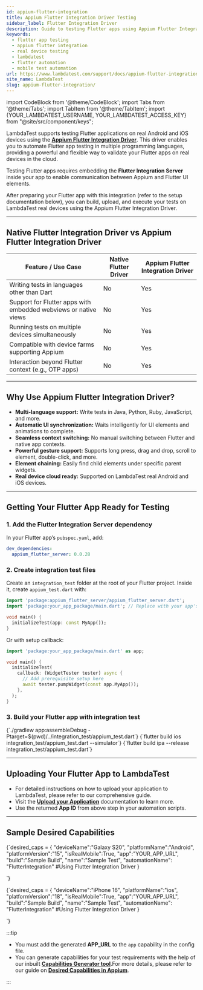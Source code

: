 ```yaml
---
id: appium-flutter-integration
title: Appium Flutter Integration Driver Testing
sidebar_label: Flutter Integration Driver
description: Guide to testing Flutter apps using Appium Flutter Integration Driver on LambdaTest real device cloud.
keywords:
  - flutter app testing
  - appium flutter integration
  - real device testing
  - lambdatest
  - flutter automation
  - mobile test automation
url: https://www.lambdatest.com/support/docs/appium-flutter-integration/
site_name: LambdaTest
slug: appium-flutter-integration/
---
```


import CodeBlock from '@theme/CodeBlock';
import Tabs from '@theme/Tabs';
import TabItem from '@theme/TabItem';
import {YOUR_LAMBDATEST_USERNAME, YOUR_LAMBDATEST_ACCESS_KEY} from "@site/src/component/keys";



LambdaTest supports testing Flutter applications on real Android and iOS devices using the [**Appium Flutter Integration Driver**](https://github.com/AppiumTestDistribution/appium-flutter-integration-driver/). This driver enables you to automate Flutter app testing in multiple programming languages, providing a powerful and flexible way to validate your Flutter apps on real devices in the cloud.

Testing Flutter apps requires embedding the **Flutter Integration Server** inside your app to enable communication between Appium and Flutter UI elements.

After preparing your Flutter app with this integration (refer to the setup documentation below), you can build, upload, and execute your tests on LambdaTest real devices using the Appium Flutter Integration Driver.

---

## Native Flutter Integration Driver vs Appium Flutter Integration Driver

| Feature / Use Case                                   | Native Flutter Driver | Appium Flutter Integration Driver |
|----------------------------------------------------|----------------------|----------------------------------|
| Writing tests in languages other than Dart          | No                   | Yes                              |
| Support for Flutter apps with embedded webviews or native views | No                   | Yes                              |
| Running tests on multiple devices simultaneously   | No                   | Yes                              |
| Compatible with device farms supporting Appium     | No                   | Yes                              |
| Interaction beyond Flutter context (e.g., OTP apps) | No                   | Yes                              |


---

## Why Use Appium Flutter Integration Driver?

- **Multi-language support:** Write tests in Java, Python, Ruby, JavaScript, and more.
- **Automatic UI synchronization:** Waits intelligently for UI elements and animations to complete.
- **Seamless context switching:** No manual switching between Flutter and native app contexts.
- **Powerful gesture support:** Supports long press, drag and drop, scroll to element, double-click, and more.
- **Element chaining:** Easily find child elements under specific parent widgets.
- **Real device cloud ready:** Supported on LambdaTest real Android and iOS devices.

---

## Getting Your Flutter App Ready for Testing 

### 1. Add the Flutter Integration Server dependency

In your Flutter app’s `pubspec.yaml`, add:

```yaml
dev_dependencies:
  appium_flutter_server: 0.0.28
```

### 2. Create integration test files 

Create an `integration_test` folder at the root of your Flutter project. Inside it, create `appium_test.dart` with:

```dart
import 'package:appium_flutter_server/appium_flutter_server.dart';
import 'package:your_app_package/main.dart'; // Replace with your app's main.dart import

void main() {
  initializeTest(app: const MyApp());
}
```

Or with setup callback:

```dart
import 'package:your_app_package/main.dart' as app;

void main() {
  initializeTest(
    callback: (WidgetTester tester) async {
      // Add prerequisite setup here
      await tester.pumpWidget(const app.MyApp());
    },
  );
}
```

### 3. Build your Flutter app with integration test

<Tabs>
  <TabItem value="android" label="Android" default>
    <CodeBlock className="language-bash">
{`./gradlew app:assembleDebug -Ptarget=$(pwd)/../integration_test/appium_test.dart`}
    </CodeBlock>
  </TabItem>

  <TabItem value="ios-simulator" label="iOS Simulator">
    <CodeBlock className="language-bash">
{`flutter build ios integration_test/appium_test.dart --simulator`}
    </CodeBlock>
  </TabItem>

  <TabItem value="ios-device" label="iOS Real Device">
    <CodeBlock className="language-bash">
{`flutter build ipa --release integration_test/appium_test.dart`}
    </CodeBlock>
  </TabItem>
</Tabs>

---

## Uploading Your Flutter App to LambdaTest



- For detailed instructions on how to upload your application to LambdaTest, please refer to our comprehensive guide.
- Visit the [**Upload your Application**](https://www.lambdatest.com/support/docs/application-setup-via-api/#upload-your-application) documentation to learn more.
- Use the returned **App ID** from above step in your automation scripts.



---

## Sample Desired Capabilities 

<Tabs>
  <TabItem value="android" label="Android" default>
    <CodeBlock className="language-java">
{`desired_caps = {
    "deviceName":"Galaxy S20",
    "platformName":"Android",
    "platformVersion":"15",
    "isRealMobile":True,
    "app":"YOUR_APP_URL",
    "build":"Sample Build",
    "name":"Sample Test",
    "automationName": "FlutterIntegration" #Using Flutter Integration Driver
}

`}
    </CodeBlock>
  </TabItem>

  <TabItem value="ios" label="iOS">
    <CodeBlock className="language-java">
{`desired_caps = {
    "deviceName":"iPhone 16",
    "platformName":"ios",
    "platformVersion":"18",
    "isRealMobile":True,
    "app":"YOUR_APP_URL",
    "build":"Sample Build",
    "name":"Sample Test",
    "automationName": "FlutterIntegration" #Using Flutter Integration Driver
}

`}
    </CodeBlock>
  </TabItem>
</Tabs>

:::tip

- You must add the generated **APP_URL** to the `app` capability in the config file.
- You can generate capabilities for your test requirements with the help of our inbuilt [**Capabilities Generator tool**](https://www.lambdatest.com/capabilities-generator/).For more details, please refer to our guide on [**Desired Capabilities in Appium**](https://www.lambdatest.com/support/docs/desired-capabilities-in-appium/).

:::

